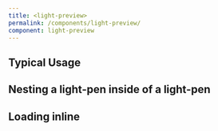 ```yaml
---
title: <light-preview>
permalink: /components/light-preview/
component: light-preview
---
```


## Typical Usage

<light-preview>
  <template slot="preview-code">
    <button>Displaying a super cool button</button>
  </template>
  <template slot="code">
    <style>
      light-preview::part(iframe) {
        height: 80px;
      }
    </style>

    <light-preview>
      <template slot="code">
        <button>Displaying a super cool button</button>
      </template>
    </light-preview>

    <script type="module">
      import LightPreview from "./exports/light-preview.js";
      LightPreview.define()
    </script>
  </template>
</light-preview>

## Nesting a light-pen inside of a light-pen

<light-preview>
  <template slot="code">
    <style>
      light-preview::part(iframe) {
        height: 80px;
      }
    </style>

    <light-preview>
      <template slot="code">
        <button>Displaying a super cool button</button>
      </template>
    </light-preview>

    <script type="module">
      import LightPreview from "light-pen/exports/light-preview.js"
      LightPreview.define()
    </script>
  </template>

  <template slot="preview-code">
    <style>
      light-preview::part(iframe) {
        height: 80px;
      }
    </style>

    <light-preview>
      <template slot="code">
        <button>Displaying a super cool button</button>
      </template>
    </light-preview>

    <script type="module">
      import LightPreview from "<%= find_asset "../exports/light-preview.js" %>"
      LightPreview.define()
    </script>
  </template>
</light-preview>


## Loading inline

<light-preview inline-preview>
  <template slot="code">
    <light-preview inline-preview>
      <template slot="code">
        <style>
          button.button {
            border-color: gray;
          }
        </style>

        <button class="button">Displaying a super cool button not inside an iframe</button>

        <br>
        <p>
          Notice how the button has the same styling as the toggle! That's because its not scoped into an iFrame!
        </p>
      </template>
    </light-preview>

    <script type="module">
      import LightPreview from "<%= find_asset "../exports/light-preview.js" %>"
      LightPreview.define()
    </script>
  </template>
</light-preview>


## Additional buttons


<style>
  #additional-buttons button {
    appearance: none;
    -webkit-appearance: none;
    background-color: inherit;
    padding: 0.4em 0.6em;
    color: inherit;
    border: 1px solid lightgray;
    border-bottom-color: transparent;
    border-right-color: transparent;
    height: 100%;
    border-radius: 0;
  }


  #additional-buttons button:focus-visible {
    outline: 2px solid hsl(203, 77%, 43%);
  }

  @supports not selector(:focus-visible) {
    #additional-buttons button:focus-within {
      outline: 2px solid hsl(203, 77%, 43%);
    }
  }

  #additional-buttons button:hover {
    cursor: pointer;
    color: hsla(203, 77%, 43%);
    background-color: hsla(203, 77%, 43%, 0.1);
  }
</style>

<light-preview id="additional-buttons">
  <template slot="code">
    <style>
      #additional-buttons button {
        appearance: none;
        -webkit-appearance: none;
        background-color: inherit;
        padding: 0.4em 0.6em;
        color: inherit;
        border: 1px solid lightgray;
        border-bottom-color: transparent;
        border-right-color: transparent;
        height: 100%;
        border-radius: 0;
      }

      #additional-buttons button:focus-visible {
        outline: 2px solid hsl(203, 77%, 43%);
      }

      @supports not selector(:focus-visible) {
        #additional-buttons button:focus-within {
          outline: 2px solid hsl(203, 77%, 43%);
        }
      }

      #additional-buttons button:hover {
        cursor: pointer;
        color: hsla(203, 77%, 43%);
        background-color: hsla(203, 77%, 43%, 0.1);
      }

      light-preview::part(iframe) {
        height: 80px;
      }

    </style>

    <light-preview id="additional-buttons">
      <template slot="code">
        <div>Showing off more buttons</div>
      </template>

      <button slot="actions">HTML</button>
      <button slot="actions">Codepen</button>
    </light-preview>

    <script type="module">
      import LightPreview from "<%= find_asset "../exports/light-preview.js" %>"
      LightPreview.define()
    </script>
  </template>

  <button slot="actions">HTML</button>
  <button slot="actions">Codepen</button>
</light-preview>

